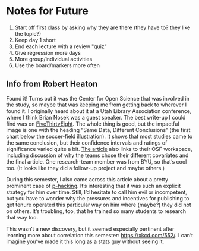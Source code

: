# Notes for Future

1. Start off first class by asking why they are there (they have to? they like the topic?)
2. Keep day 1 short
3. End each lecture with a review "quiz"
4. Give regression more days
5. More group/individual activities
6. Use the board/markers more often



## Info from Robert Heaton

Found it! Turns out it was the Center for Open Science that was involved in the study, so maybe that was keeping me from getting back to wherever I found it. I originally heard about it at a Utah Library Association conference, where I think Brian Nosek was a guest speaker. The best write-up I could find was on [FiveThirtyEight](https://fivethirtyeight.com/features/science-isnt-broken/). The whole thing is good, but the impactful image is one with the heading “Same Data, Different Conclusions” (the first chart below the soccer-field illustration). It shows that most studies came to the same conclusion, but their confidence intervals and ratings of significance varied quite a bit. [The article](https://osf.io/j5v8f/) also links to their OSF workspace, including discussion of why the teams chose their different covariates and the final article. One research-team member was from BYU, so that’s cool too. (It looks like they did a follow-up project and maybe others.)

During this semester, I also came across this article about a pretty prominent case of [p-hacking](https://www.buzzfeed.com/stephaniemlee/brian-wansink-cornell-p-hacking). It’s interesting that it was such an explicit strategy for him over time. Still, I’d hesitate to call him evil or incompetent, but you have to wonder why the pressures and incentives for publishing to get tenure operated this particular way on him where (maybe?) they did not on others. It’s troubling, too, that he trained so many students to research that way too.
 
This wasn’t a new discovery, but it seemed especially pertinent after learning more about correlation this semester: https://xkcd.com/552/. I can’t imagine you’ve made it this long as a stats guy without seeing it.